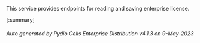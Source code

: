 






This service provides endpoints for reading and saving enterprise license.

[:summary]

###### Auto generated by Pydio Cells Enterprise Distribution v4.1.3 on 9-May-2023
